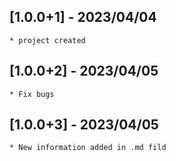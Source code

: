 ## [1.0.0+1] - 2023/04/04
    * project created
## [1.0.0+2] - 2023/04/05
    * Fix bugs
## [1.0.0+3] - 2023/04/05
    * New information added in .md fild